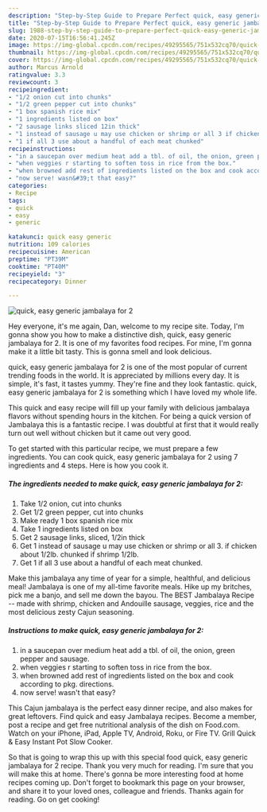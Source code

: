 ```yaml
---
description: "Step-by-Step Guide to Prepare Perfect quick, easy generic jambalaya for 2"
title: "Step-by-Step Guide to Prepare Perfect quick, easy generic jambalaya for 2"
slug: 1988-step-by-step-guide-to-prepare-perfect-quick-easy-generic-jambalaya-for-2
date: 2020-07-15T16:56:41.245Z
image: https://img-global.cpcdn.com/recipes/49295565/751x532cq70/quick-easy-generic-jambalaya-for-2-recipe-main-photo.jpg
thumbnail: https://img-global.cpcdn.com/recipes/49295565/751x532cq70/quick-easy-generic-jambalaya-for-2-recipe-main-photo.jpg
cover: https://img-global.cpcdn.com/recipes/49295565/751x532cq70/quick-easy-generic-jambalaya-for-2-recipe-main-photo.jpg
author: Marcus Arnold
ratingvalue: 3.3
reviewcount: 3
recipeingredient:
- "1/2 onion cut into chunks"
- "1/2 green pepper cut into chunks"
- "1 box spanish rice mix"
- "1 ingredients listed on box"
- "2 sausage links sliced 12in thick"
- "1 instead of sausage u may use chicken or shrimp or all 3 if chicken about 12lb chunked if shrimp 12lb"
- "1 if all 3 use about a handful of each meat chunked"
recipeinstructions:
- "in a saucepan over medium heat add a tbl. of oil, the onion, green pepper and sausage."
- "when veggies r starting to soften toss in rice from the box."
- "when browned add rest of ingredients listed on the box and cook according to pkg. directions."
- "now serve! wasn&#39;t that easy?"
categories:
- Recipe
tags:
- quick
- easy
- generic

katakunci: quick easy generic 
nutrition: 109 calories
recipecuisine: American
preptime: "PT39M"
cooktime: "PT40M"
recipeyield: "3"
recipecategory: Dinner

---
```



![quick, easy generic jambalaya for 2](https://img-global.cpcdn.com/recipes/49295565/751x532cq70/quick-easy-generic-jambalaya-for-2-recipe-main-photo.jpg)

Hey everyone, it's me again, Dan, welcome to my recipe site. Today, I'm gonna show you how to make a distinctive dish, quick, easy generic jambalaya for 2. It is one of my favorites food recipes. For mine, I'm gonna make it a little bit tasty. This is gonna smell and look delicious.

quick, easy generic jambalaya for 2 is one of the most popular of current trending foods in the world. It is appreciated by millions every day. It is simple, it's fast, it tastes yummy. They're fine and they look fantastic. quick, easy generic jambalaya for 2 is something which I have loved my whole life.

This quick and easy recipe will fill up your family with delicious jambalaya flavors without spending hours in the kitchen. For being a quick version of Jambalaya this is a fantastic recipe. I was doubtful at first that it would really turn out well without chicken but it came out very good.


To get started with this particular recipe, we must prepare a few ingredients. You can cook quick, easy generic jambalaya for 2 using 7 ingredients and 4 steps. Here is how you cook it.

<!--inarticleads1-->

##### The ingredients needed to make quick, easy generic jambalaya for 2:

1. Take 1/2 onion, cut into chunks
1. Get 1/2 green pepper, cut into chunks
1. Make ready 1 box spanish rice mix
1. Take 1 ingredients listed on box
1. Get 2 sausage links, sliced, 1/2in thick
1. Get 1 instead of sausage u may use chicken or shrimp or all 3. if chicken about 1/2lb. chunked if shrimp 1/2lb.
1. Get 1 if all 3 use about a handful of each meat chunked.


Make this jambalaya any time of year for a simple, healthful, and delicious meal! Jambalaya is one of my all-time favorite meals. Hike up my britches, pick me a banjo, and sell me down the bayou. The BEST Jambalaya Recipe -- made with shrimp, chicken and Andouille sausage, veggies, rice and the most delicious zesty Cajun seasoning. 

<!--inarticleads2-->

##### Instructions to make quick, easy generic jambalaya for 2:

1. in a saucepan over medium heat add a tbl. of oil, the onion, green pepper and sausage.
1. when veggies r starting to soften toss in rice from the box.
1. when browned add rest of ingredients listed on the box and cook according to pkg. directions.
1. now serve! wasn&#39;t that easy?


This Cajun jambalaya is the perfect easy dinner recipe, and also makes for great leftovers. Find quick and easy Jambalaya recipes. Become a member, post a recipe and get free nutritional analysis of the dish on Food.com. Watch on your iPhone, iPad, Apple TV, Android, Roku, or Fire TV. Grill Quick &amp; Easy Instant Pot Slow Cooker. 

So that is going to wrap this up with this special food quick, easy generic jambalaya for 2 recipe. Thank you very much for reading. I'm sure that you will make this at home. There's gonna be more interesting food at home recipes coming up. Don't forget to bookmark this page on your browser, and share it to your loved ones, colleague and friends. Thanks again for reading. Go on get cooking!
